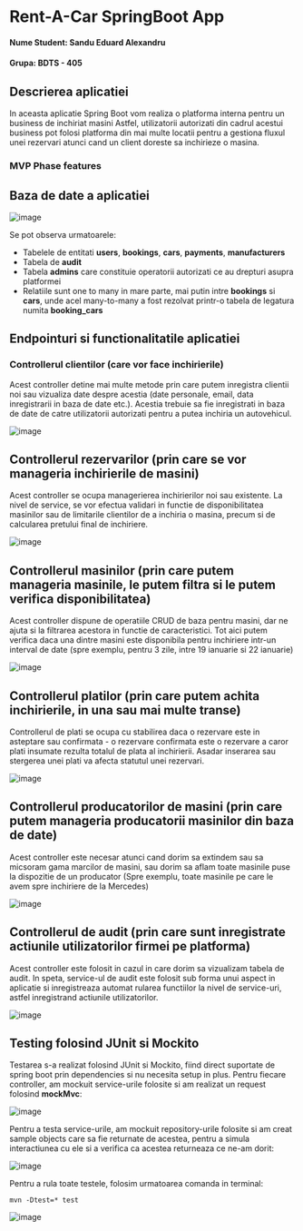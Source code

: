 # Rent-A-Car SpringBoot App

#### Nume Student: Sandu Eduard Alexandru 
#### Grupa: BDTS - 405

## Descrierea aplicatiei

In aceasta aplicatie Spring Boot vom realiza o platforma interna pentru un business de inchiriat masini
Astfel, utilizatorii autorizati din cadrul acestui business pot folosi platforma din mai multe locatii pentru a gestiona fluxul unei rezervari atunci cand un client doreste sa inchirieze o masina.
### MVP Phase features

## Baza de date a aplicatiei

![image](https://github.com/user-attachments/assets/2ace6ae7-1bcb-4ae3-b132-97f31af5b79a)

Se pot observa urmatoarele:

- Tabelele de entitati **users**, **bookings**, **cars**, **payments**, **manufacturers**
- Tabela de **audit**
- Tabela **admins** care constituie operatorii autorizati ce au drepturi asupra platformei
- Relatiile sunt one to many in mare parte, mai putin intre **bookings** si **cars**, unde acel many-to-many a fost rezolvat printr-o tabela de legatura numita **booking_cars**

## Endpointuri si functionalitatile aplicatiei 

### Controllerul clientilor (care vor face inchirierile)

Acest controller detine mai multe metode prin care putem inregistra clientii noi sau vizualiza date despre acestia (date personale, email, data inregistrarii in baza de date etc.). Acestia trebuie sa fie inregistrati in baza de date de catre utilizatorii autorizati pentru a putea inchiria un autovehicul.

![image](https://github.com/user-attachments/assets/9d9e982b-e02a-418e-a4fc-248dc10c939e)

## Controllerul rezervarilor (prin care se vor manageria inchirierile de masini)

Acest controller se ocupa managerierea inchirierilor noi sau existente. La nivel de service, se vor efectua validari in functie de disponibilitatea masinilor sau de limitarile clientilor de a inchiria o masina, precum si de calcularea pretului final de inchiriere.

![image](https://github.com/user-attachments/assets/c438f717-b44c-4f8a-aa40-56f132da22c9)

## Controllerul masinilor (prin care putem manageria masinile, le putem filtra si le putem verifica disponibilitatea)

Acest controller dispune de operatiile CRUD de baza pentru masini, dar ne ajuta si la filtrarea acestora in functie de caracteristici. Tot aici putem verifica daca una dintre masini este disponibila pentru inchiriere intr-un interval de date (spre exemplu, pentru 3 zile, intre 19 ianuarie si 22 ianuarie)

![image](https://github.com/user-attachments/assets/f5d4c7b3-2003-4082-bdb7-5351b1b0d2fc)

## Controllerul platilor (prin care putem achita inchirierile, in una sau mai multe transe)

Controllerul de plati se ocupa cu stabilirea daca o rezervare este in asteptare sau confirmata - o rezervare confirmata este o rezervare a caror plati insumate rezulta totalul de plata al inchirierii. Asadar inserarea sau stergerea unei plati va afecta statutul unei rezervari.

![image](https://github.com/user-attachments/assets/dc509b49-6366-4031-94b6-dc22ee4b67b5)

## Controllerul producatorilor de masini (prin care putem manageria producatorii masinilor din baza de date)

Acest controller este necesar atunci cand dorim sa extindem sau sa micsoram gama marcilor de masini, sau dorim sa aflam toate masinile puse la dispozitie de un producator (Spre exemplu, toate masinile pe care le avem spre inchiriere de la Mercedes)

![image](https://github.com/user-attachments/assets/302fb590-628b-47f1-8b90-6686a816e515)

## Controllerul de audit (prin care sunt inregistrate actiunile utilizatorilor firmei pe platforma)

Acest controller este folosit in cazul in care dorim sa vizualizam tabela de audit. In speta, service-ul de audit este folosit sub forma unui aspect in aplicatie si inregistreaza automat rularea functiilor la nivel de service-uri, astfel inregistrand actiunile utilizatorilor.

![image](https://github.com/user-attachments/assets/f7b6f92b-303f-45d9-b6c0-4d07e12f7938)

## Testing folosind JUnit si Mockito

Testarea s-a realizat folosind JUnit si Mockito, fiind direct suportate de spring boot prin dependencies si nu necesita setup in plus. Pentru fiecare controller, am mockuit service-urile folosite si am realizat un request folosind **mockMvc**:

![image](https://github.com/user-attachments/assets/9d538763-07de-48b2-887c-116b2c88131e)

Pentru a testa service-urile, am mockuit repository-urile folosite si am creat sample objects care sa fie returnate de acestea, pentru a simula interactiunea cu ele si a verifica ca acestea returneaza ce ne-am dorit:

![image](https://github.com/user-attachments/assets/77c88369-1b67-4126-9161-dbb92877da03)

Pentru a rula toate testele, folosim urmatoarea comanda in terminal:

```
mvn -Dtest=* test
```

![image](https://github.com/user-attachments/assets/fb78eccd-b744-401b-90e4-ebbe955bb485)

